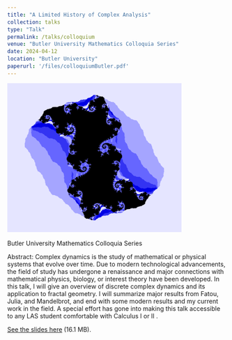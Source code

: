 ```yaml
---
title: "A Limited History of Complex Analysis"
collection: talks
type: "Talk"
permalink: /talks/colloquium
venue: "Butler University Mathematics Colloquia Series"
date: 2024-04-12
location: "Butler University"
paperurl: '/files/colloquiumButler.pdf'
---
```

<img src="../images/menagerie/juliaSerpent.png" alt="Julia's serpent" width="400"/>

Butler University Mathematics Colloquia Series

Abstract: Complex dynamics is the study of mathematical or physical systems that evolve
over time. Due to modern technological advancements, the field of study has undergone
a renaissance and major connections with mathematical physics, biology, or interest
theory have been developed. In this talk, I will give an overview of discrete complex
dynamics and its application to fractal geometry. I will summarize major results from
Fatou, Julia, and Mandelbrot, and end with some modern results and my current work
in the field. A special effort has gone into making this talk accessible to any LAS
student comfortable with Calculus I or II .


[See the slides here](/files/colloquiumButler.pdf) (16.1 MB).
